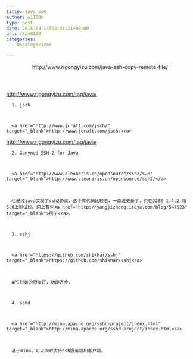 ```yaml
---
title: java ssh
author: w1100n
type: post
date: 2015-08-14T05:41:21+00:00
url: /?p=8120
categories:
  - Uncategorized

---
```

<header class="entry-header"> 

<p class="entry-title">
  http://www.rigongyizu.com/java-ssh-copy-remote-file/

<p class="entry-title">
  </header> 
  
  <div class="entry-content">
    
http://www.rigongyizu.com/tag/java/
    
    
      1. jsch
    
    
    
      <a href="http://www.jcraft.com/jsch/" target="_blank">http://www.jcraft.com/jsch/</a>
    
    
    
http://www.rigongyizu.com/tag/java/
    
    
    
      2. Ganymed SSH-2 for Java
    
    
    
      <a href="http://www.cleondris.ch/opensource/ssh2/%20" target="_blank">http://www.cleondris.ch/opensource/ssh2/</a>
    
    
    
      也是纯java实现了ssh2协议，这个库代码比较老，一直没更新了，只在J2SE 1.4.2 和 5.0上测试过。网上有些<a href="http://yangjizhong.iteye.com/blog/547923" target="_blank">例子</a>。
    
    
    
      3. sshj
    
    
    
      <a href="https://github.com/shikhar/sshj" target="_blank">https://github.com/shikhar/sshj</a>
    
    
    
      API封装的很友好，功能齐全。
    
    
    
      4. sshd
    
    
    
      <a href="http://mina.apache.org/sshd-project/index.html" target="_blank">http://mina.apache.org/sshd-project/index.html</a>
    
    
    
      基于mina，可以同时支持ssh服务端和客户端。
  